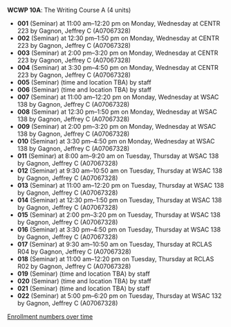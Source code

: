 **WCWP 10A**: The Writing Course A (4 units)

- **001** (Seminar) at 11:00 am–12:20 pm on Monday, Wednesday at CENTR 223 by Gagnon, Jeffrey C (A07067328)
- **002** (Seminar) at 12:30 pm–1:50 pm on Monday, Wednesday at CENTR 223 by Gagnon, Jeffrey C (A07067328)
- **003** (Seminar) at 2:00 pm–3:20 pm on Monday, Wednesday at CENTR 223 by Gagnon, Jeffrey C (A07067328)
- **004** (Seminar) at 3:30 pm–4:50 pm on Monday, Wednesday at CENTR 223 by Gagnon, Jeffrey C (A07067328)
- **005** (Seminar) (time and location TBA) by staff
- **006** (Seminar) (time and location TBA) by staff
- **007** (Seminar) at 11:00 am–12:20 pm on Monday, Wednesday at WSAC 138 by Gagnon, Jeffrey C (A07067328)
- **008** (Seminar) at 12:30 pm–1:50 pm on Monday, Wednesday at WSAC 138 by Gagnon, Jeffrey C (A07067328)
- **009** (Seminar) at 2:00 pm–3:20 pm on Monday, Wednesday at WSAC 138 by Gagnon, Jeffrey C (A07067328)
- **010** (Seminar) at 3:30 pm–4:50 pm on Monday, Wednesday at WSAC 138 by Gagnon, Jeffrey C (A07067328)
- **011** (Seminar) at 8:00 am–9:20 am on Tuesday, Thursday at WSAC 138 by Gagnon, Jeffrey C (A07067328)
- **012** (Seminar) at 9:30 am–10:50 am on Tuesday, Thursday at WSAC 138 by Gagnon, Jeffrey C (A07067328)
- **013** (Seminar) at 11:00 am–12:20 pm on Tuesday, Thursday at WSAC 138 by Gagnon, Jeffrey C (A07067328)
- **014** (Seminar) at 12:30 pm–1:50 pm on Tuesday, Thursday at WSAC 138 by Gagnon, Jeffrey C (A07067328)
- **015** (Seminar) at 2:00 pm–3:20 pm on Tuesday, Thursday at WSAC 138 by Gagnon, Jeffrey C (A07067328)
- **016** (Seminar) at 3:30 pm–4:50 pm on Tuesday, Thursday at WSAC 138 by Gagnon, Jeffrey C (A07067328)
- **017** (Seminar) at 9:30 am–10:50 am on Tuesday, Thursday at RCLAS R04 by Gagnon, Jeffrey C (A07067328)
- **018** (Seminar) at 11:00 am–12:20 pm on Tuesday, Thursday at RCLAS R02 by Gagnon, Jeffrey C (A07067328)
- **019** (Seminar) (time and location TBA) by staff
- **020** (Seminar) (time and location TBA) by staff
- **021** (Seminar) (time and location TBA) by staff
- **022** (Seminar) at 5:00 pm–6:20 pm on Tuesday, Thursday at WSAC 132 by Gagnon, Jeffrey C (A07067328)

[Enrollment numbers over time](./WCWP10A.tsv)

